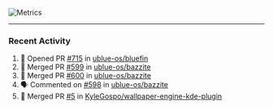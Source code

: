 ![Metrics](https://metrics.lecoq.io/KyleGospo?template=classic&base=header%2C%20activity%2C%20community%2C%20repositories%2C%20metadata&base.indepth=false&base.hireable=false&base.skip=false&config.timezone=America%2FLos_Angeles)

---
### Recent Activity
<!--START_SECTION:activity-->
1. 💪 Opened PR [#715](https://github.com/ublue-os/bluefin/pull/715) in [ublue-os/bluefin](https://github.com/ublue-os/bluefin)
2. 🎉 Merged PR [#599](https://github.com/ublue-os/bazzite/pull/599) in [ublue-os/bazzite](https://github.com/ublue-os/bazzite)
3. 🎉 Merged PR [#600](https://github.com/ublue-os/bazzite/pull/600) in [ublue-os/bazzite](https://github.com/ublue-os/bazzite)
4. 🗣 Commented on [#598](https://github.com/ublue-os/bazzite/issues/598#issuecomment-1837286536) in [ublue-os/bazzite](https://github.com/ublue-os/bazzite)
5. 🎉 Merged PR [#5](https://github.com/KyleGospo/wallpaper-engine-kde-plugin/pull/5) in [KyleGospo/wallpaper-engine-kde-plugin](https://github.com/KyleGospo/wallpaper-engine-kde-plugin)
<!--END_SECTION:activity-->

